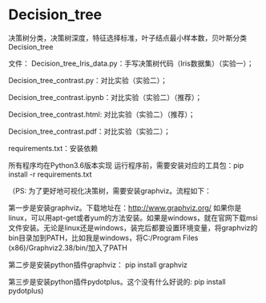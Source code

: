 # Decision_tree
决策树分类，决策树深度，特征选择标准，叶子结点最小样本数，贝叶斯分类
Decision_tree

文件：
Decision_tree_Iris_data.py：手写决策树代码（Iris数据集）（实验一）；

Decision_tree_contrast.py：对比实验（实验二）；

Decision_tree_contrast.ipynb：对比实验（实验二）（推荐）；

Decision_tree_contrast.html: 对比实验（实验二）（推荐）；

Decision_tree_contrast.pdf：对比实验（实验二）；

requirements.txt：安装依赖

所有程序均在Python3.6版本实现
运行程序前，需要安装对应的工具包：pip install -r requirements.txt


（PS: 为了更好地可视化决策树，需要安装graphviz。流程如下：

第一步是安装graphviz。下载地址在：http://www.graphviz.org/
如果你是linux，可以用apt-get或者yum的方法安装。如果是windows，就在官网下载msi文件安装。无论是linux还是windows，装完后都要设置环境变量，将graphviz的bin目录加到PATH，比如我是windows，将C:/Program Files (x86)/Graphviz2.38/bin/加入了PATH

第二步是安装python插件graphviz： pip install graphviz

第三步是安装python插件pydotplus。这个没有什么好说的: pip install pydotplus)
